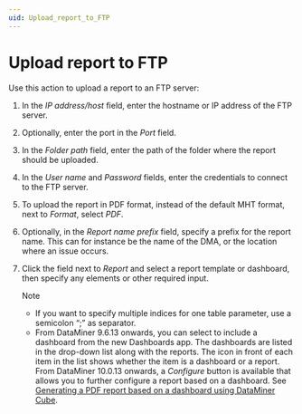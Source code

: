 ```yaml
---
uid: Upload_report_to_FTP
---
```


# Upload report to FTP

Use this action to upload a report to an FTP server:

1. In the *IP address/host* field, enter the hostname or IP address of the FTP server.

1. Optionally, enter the port in the *Port* field.

1. In the *Folder path* field, enter the path of the folder where the report should be uploaded.

1. In the *User name* and *Password* fields, enter the credentials to connect to the FTP server.

1. To upload the report in PDF format, instead of the default MHT format, next to *Format*, select *PDF*.

1. Optionally, in the *Report name prefix* field, specify a prefix for the report name. This can for instance be the name of the DMA, or the location where an issue occurs.

1. Click the field next to *Report* and select a report template or dashboard, then specify any elements or other required input.

   > [!NOTE]
   >
   > - If you want to specify multiple indices for one table parameter, use a semicolon “;” as separator.
   > - From DataMiner 9.6.13 onwards, you can select to include a dashboard from the new Dashboards app. The dashboards are listed in the drop-down list along with the reports. The icon in front of each item in the list shows whether the item is a dashboard or a report. From DataMiner 10.0.13 onwards, a *Configure* button is available that allows you to further configure a report based on a dashboard. See [Generating a PDF report based on a dashboard using DataMiner Cube](xref:Generating_a_report_based_on_a_dashboard_Cube).
